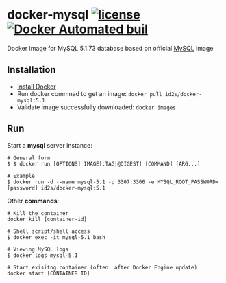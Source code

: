 # docker-mysql [![license](https://img.shields.io/github/license/mashape/apistatus.svg?maxAge=2592000)](LICENSE) [![Docker Automated buil](https://img.shields.io/docker/automated/jrottenberg/ffmpeg.svg)](https://hub.docker.com/u/id2s/docker-mysql/)

Docker image for MySQL 5.1.73 database based on official [MySQL](https://hub.docker.com/_/mysql/) image

## Installation

- [Install Docker](https://docs.docker.com/engine/installation/)
- Run docker commnad to get an image: `docker pull id2s/docker-mysql:5.1`
- Validate image successfully downloaded: `docker images`

## Run 

Start a **mysql** server instance:
    
    # General form
    $ $ docker run [OPTIONS] IMAGE[:TAG|@DIGEST] [COMMAND] [ARG...]
    
    # Example
    $ docker run -d --name mysql-5.1 -p 3307:3306 -e MYSQL_ROOT_PASSWORD=[password] id2s/docker-mysql:5.1

Other **commands**:

    # Kill the container
    docker kill [container-id]
    
    # Shell script/shell access
    $ docker exec -it mysql-5.1 bash
    
    # Viewing MySQL logs
    $ docker logs mysql-5.1
    
    # Start exisitng container (often: after Docker Engine update)
    docker start [CONTAINER ID]